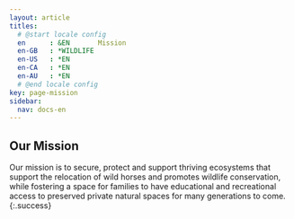 ```yaml
---
layout: article
titles:
  # @start locale config
  en      : &EN       Mission
  en-GB   : *WILDLIFE
  en-US   : *EN
  en-CA   : *EN
  en-AU   : *EN
  # @end locale config
key: page-mission
sidebar:
  nav: docs-en
---
```


## Our Mission

Our mission is to secure, protect and support thriving ecosystems that support the relocation of wild horses and promotes wildlife conservation, while fostering a space for families to have educational and recreational access to preserved private natural spaces for many generations to come.
{:.success}


